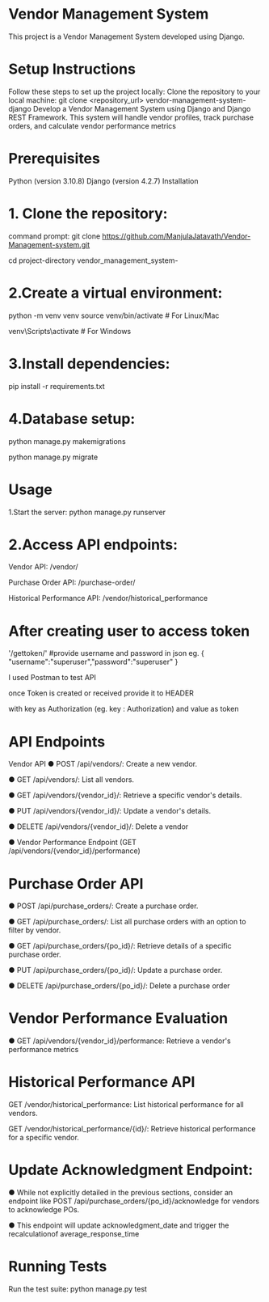 # Vendor Management System
This project is a Vendor Management System developed using Django.

# Setup Instructions
Follow these steps to set up the project locally:
Clone the repository to your local machine:
git clone <repository_url>
vendor-management-system-django
Develop a Vendor Management System using Django and Django REST Framework. 
This system will handle vendor profiles, track purchase orders, and calculate vendor performance metrics

# Prerequisites
Python (version 3.10.8)
Django (version 4.2.7)
Installation
# 1. Clone the repository:
command prompt:
git clone https://github.com/ManjulaJatavath/Vendor-Management-system.git

cd project-directory vendor_management_system-

# 2.Create a virtual environment:
python -m venv venv
source venv/bin/activate # For Linux/Mac

venv\Scripts\activate # For Windows

# 3.Install dependencies:
pip install -r requirements.txt

# 4.Database setup:
python manage.py makemigrations


python manage.py migrate

# Usage
1.Start the server:
python manage.py runserver

# 2.Access API endpoints:
Vendor API: /vendor/

Purchase Order API: /purchase-order/

Historical Performance API: /vendor/historical_performance

# After creating user to access token
'/gettoken/' #provide username and password in json eg. { "username":"superuser","password":"superuser" }

I used Postman to test API

once Token is created or received provide it to HEADER

with key as Authorization (eg. key : Authorization) and value as token

# API Endpoints
Vendor API
● POST /api/vendors/: Create a new vendor.

● GET /api/vendors/: List all vendors.

● GET /api/vendors/{vendor_id}/: Retrieve a specific vendor's details.

● PUT /api/vendors/{vendor_id}/: Update a vendor's details.

● DELETE /api/vendors/{vendor_id}/: Delete a vendor

● Vendor Performance Endpoint (GET /api/vendors/{vendor_id}/performance)

# Purchase Order API
● POST /api/purchase_orders/: Create a purchase order.

● GET /api/purchase_orders/: List all purchase orders with an option to filter by vendor.

● GET /api/purchase_orders/{po_id}/: Retrieve details of a specific purchase order.

● PUT /api/purchase_orders/{po_id}/: Update a purchase order.

● DELETE /api/purchase_orders/{po_id}/: Delete a purchase order

# Vendor Performance Evaluation
● GET /api/vendors/{vendor_id}/performance: Retrieve a vendor's performance metrics

# Historical Performance API
GET /vendor/historical_performance: List historical performance for all vendors.

GET /vendor/historical_performance/{id}/: Retrieve historical performance for a specific vendor.

# Update Acknowledgment Endpoint:
● While not explicitly detailed in the previous sections, consider an endpoint like
POST /api/purchase_orders/{po_id}/acknowledge for vendors to acknowledge POs.

● This endpoint will update acknowledgment_date and trigger the recalculationof average_response_time

# Running Tests
Run the test suite:
python manage.py test

